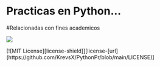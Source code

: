 # Practicas en Python... 
#Relacionadas con fines academicos
   <p align="left">
   <img src="https://img.shields.io/badge/STATUS-EN%20DESAROLLO-green">
   </p>
[![MIT License][license-shield]][license-[url](https://github.com/KrevsX/PythonPr/blob/main/LICENSE)]
